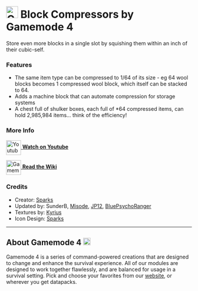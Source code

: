 # <img src="https://raw.githubusercontent.com/Gamemode4Dev/GM4_Datapacks/master/base/images/gm4_logo.png" alt="GM4 Logo" width="32" /> Block Compressors by Gamemode 4<!--$pmc:delete-->

Store even more blocks in a single slot by squishing them within an inch of their cubic-self.<!--$pmc:headerSize-->

### Features
- The same item type can be compressed to 1/64 of its size - eg 64 wool blocks becomes 1 compressed wool block, which itself can be stacked to 64.
- Adds a machine block that can automate compression for storage systems 
- A chest full of shulker boxes, each full of *64 compressed items, can hold 2,985,984 items... think of the efficiency!

### More Info
[<img src="https://raw.githubusercontent.com/Gamemode4Dev/GM4_Datapacks/master/base/images/youtube_logo.png" alt="Youtube Logo" width="40" align="center"/> **Watch on Youtube**](https://www.youtube.com/watch?v=sdrTJYjL8C0)

[<img src="https://raw.githubusercontent.com/Gamemode4Dev/GM4_Datapacks/master/base/images/gm4_wiki_logo.png" alt="Gamemode 4 Wiki Logo" width="40" align="center"/> **Read the Wiki**](https://wiki.gm4.co/wiki/Block_Compressors)

### Credits
- Creator: [Sparks](https://twitter.com/SelcouthSparks)
- Updated by: SunderB, [Misode](https://twitter.com/misode_), [JP12](https://github.com/jpeterik12), [BluePsychoRanger](https://twitter.com/BluPsychoRanger)
- Textures by: [Kyrius](http://discordapp.com/users/287287322360414218)
- Icon Design: [Sparks](https://twitter.com/SelcouthSparks)

---
## About Gamemode 4 <img src="https://raw.githubusercontent.com/Gamemode4Dev/GM4_Datapacks/master/base/images/gm4_logo.png" alt="Gamemode 4 Logo" width="20"/>
Gamemode 4 is a series of command-powered creations that are designed to change and enhance the survival experience. All of our modules are designed to work together flawlessly, and are balanced for usage in a survival setting. Pick and choose your favorites from our [website](https://gm4.co), or wherever you get datapacks.